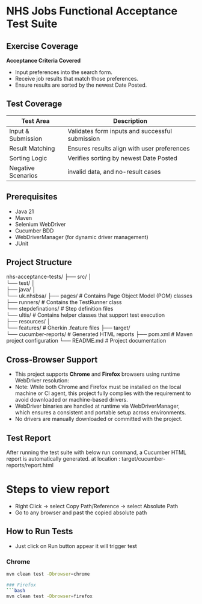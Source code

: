 # NHS Jobs Functional Acceptance Test Suite

## Exercise Coverage
**Acceptance Criteria Covered**
- Input preferences into the search form.
- Receive job results that match those preferences.
- Ensure results are sorted by the newest Date Posted.

## Test Coverage
| Test Area               | Description                                     |
|------------------------|-------------------------------------------------|
| Input & Submission      | Validates form inputs and successful submission |
| Result Matching         | Ensures results align with user preferences     |
| Sorting Logic           | Verifies sorting by newest Date Posted          |
| Negative Scenarios      | invalid data, and no-result cases               |


## Prerequisites
- Java 21
- Maven
- Selenium WebDriver
- Cucumber BDD
- WebDriverManager (for dynamic driver management)
- JUnit

## Project Structure

nhs-acceptance-tests/ 
├── src/ │   
└── test/ │       
      ├── java/ │       
         └── uk.nhsbsa/
             ├── pages/                # Contains Page Object Model (POM) classes  
             ├── runners/              # Contains the TestRunner class     
             └── stepdefinations/      # Step definition files    
             └── ultis/                # Contains helper classes that support test execution  
      ├── resources/ │           
         └── features/                 # Gherkin .feature files 
├── target/   
      └── cucumber-reports/            # Generated HTML reports 
├── pom.xml                            # Maven project configuration 
└── README.md                          # Project documentation


## Cross-Browser Support
- This project supports **Chrome** and **Firefox** browsers using runtime WebDriver resolution:
- Note: While both Chrome and Firefox must be installed on the local machine or CI agent, this project fully complies with the requirement to avoid downloaded or machine-based drivers.
- WebDriver binaries are handled at runtime via WebDriverManager, which ensures a consistent and portable setup across environments.
- No drivers are manually downloaded or committed with the project.

## Test Report

After running the test suite with below run command, a Cucumber HTML report is automatically generated.
at location : 
target/cucumber-reports/report.html
# Steps to view report
- Right Click -> select Copy Path/Reference -> select Absolute Path
- Go to any browser and past the copied absolute path 

## How to Run Tests

- Just click on Run button appear it will trigger test

### Chrome
```bash
mvn clean test -Dbrowser=chrome

### Firefox
```bash
mvn clean test -Dbrowser=firefox



